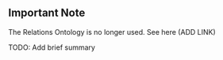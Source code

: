 ## Important Note
The Relations Ontology is no longer used. See here (ADD LINK)

TODO: Add brief summary
